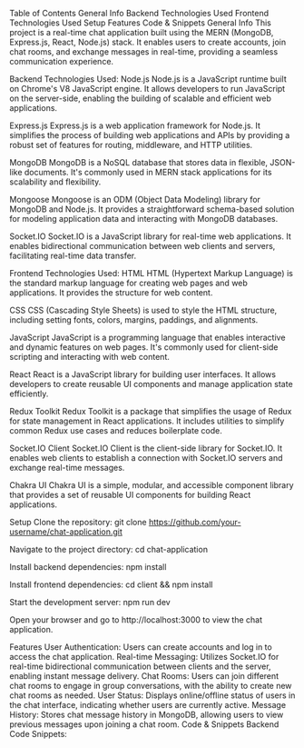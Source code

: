 Table of Contents
General Info
Backend Technologies Used
Frontend Technologies Used
Setup
Features
Code & Snippets
General Info
This project is a real-time chat application built using the MERN (MongoDB, Express.js, React, Node.js) stack. It enables users to create accounts, join chat rooms, and exchange messages in real-time, providing a seamless communication experience.

Backend Technologies Used:
Node.js
Node.js is a JavaScript runtime built on Chrome's V8 JavaScript engine. It allows developers to run JavaScript on the server-side, enabling the building of scalable and efficient web applications.

Express.js
Express.js is a web application framework for Node.js. It simplifies the process of building web applications and APIs by providing a robust set of features for routing, middleware, and HTTP utilities.

MongoDB
MongoDB is a NoSQL database that stores data in flexible, JSON-like documents. It's commonly used in MERN stack applications for its scalability and flexibility.

Mongoose
Mongoose is an ODM (Object Data Modeling) library for MongoDB and Node.js. It provides a straightforward schema-based solution for modeling application data and interacting with MongoDB databases.

Socket.IO
Socket.IO is a JavaScript library for real-time web applications. It enables bidirectional communication between web clients and servers, facilitating real-time data transfer.

Frontend Technologies Used:
HTML
HTML (Hypertext Markup Language) is the standard markup language for creating web pages and web applications. It provides the structure for web content.

CSS
CSS (Cascading Style Sheets) is used to style the HTML structure, including setting fonts, colors, margins, paddings, and alignments.

JavaScript
JavaScript is a programming language that enables interactive and dynamic features on web pages. It's commonly used for client-side scripting and interacting with web content.

React
React is a JavaScript library for building user interfaces. It allows developers to create reusable UI components and manage application state efficiently.

Redux Toolkit
Redux Toolkit is a package that simplifies the usage of Redux for state management in React applications. It includes utilities to simplify common Redux use cases and reduces boilerplate code.

Socket.IO Client
Socket.IO Client is the client-side library for Socket.IO. It enables web clients to establish a connection with Socket.IO servers and exchange real-time messages.

Chakra UI
Chakra UI is a simple, modular, and accessible component library that provides a set of reusable UI components for building React applications.

Setup
Clone the repository: git clone https://github.com/your-username/chat-application.git

Navigate to the project directory: cd chat-application

Install backend dependencies: npm install

Install frontend dependencies: cd client && npm install

Start the development server: npm run dev

Open your browser and go to http://localhost:3000 to view the chat application.

Features
User Authentication: Users can create accounts and log in to access the chat application.
Real-time Messaging: Utilizes Socket.IO for real-time bidirectional communication between clients and the server, enabling instant message delivery.
Chat Rooms: Users can join different chat rooms to engage in group conversations, with the ability to create new chat rooms as needed.
User Status: Displays online/offline status of users in the chat interface, indicating whether users are currently active.
Message History: Stores chat message history in MongoDB, allowing users to view previous messages upon joining a chat room.
Code & Snippets
Backend Code Snippets:
